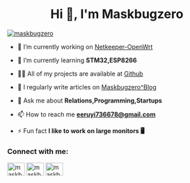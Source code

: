 <h1 align="center">Hi 👋, I'm Maskbugzero</h1>

<p align="left"> <a href="https://twitter.com/maskbugzero" target="blank"><img src="https://img.shields.io/twitter/follow/maskbugzero?logo=twitter&style=for-the-badge" alt="maskbugzero" /></a> </p>

- 🔭 I’m currently working on [Netkeeper-OpenWrt](https://github.com/Maskbugzero/Netkeeper-OpenWrt)

- 🌱 I’m currently learning **STM32,ESP8266**

- 👨‍💻 All of my projects are available at [Github](https://github.com/Maskbugzero)

- 📝 I regularly write articles on [Maskbugzero^Blog](https://maskbugzero.cf)

- 💬 Ask me about **Relations,Programming,Startups**

- 📫 How to reach me **eeruyi736678@gmail.com**

- ⚡ Fun fact **I like to work on large monitors 🖥**

<h3 align="left">Connect with me:</h3>
<p align="left">
<a href="https://twitter.com/maskbugzero" target="blank"><img align="center" src="https://raw.githubusercontent.com/rahuldkjain/github-profile-readme-generator/master/src/images/icons/Social/twitter.svg" alt="maskbugzero" height="30" width="40" /></a>
<a href="https://fb.com/maskbugzero" target="blank"><img align="center" src="https://raw.githubusercontent.com/rahuldkjain/github-profile-readme-generator/master/src/images/icons/Social/facebook.svg" alt="maskbugzero" height="30" width="40" /></a>
<a href="https://instagram.com/maskbugzero" target="blank"><img align="center" src="https://raw.githubusercontent.com/rahuldkjain/github-profile-readme-generator/master/src/images/icons/Social/instagram.svg" alt="maskbugzero" height="30" width="40" /></a>
</p>
